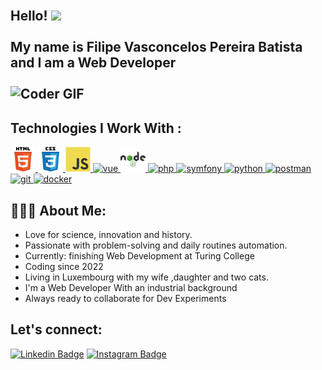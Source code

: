 <h2 align="left">
 <abc>
  <br>Hello! <img src="https://user-images.githubusercontent.com/42378118/110234147-e3259600-7f4e-11eb-95be-0c4047144dea.gif" width="30"><br>
  <br> My name is Filipe Vasconcelos Pereira Batista and I am a Web Developer<br>
  <br>
    <img src="https://media.giphy.com/media/SWoSkN6DxTszqIKEqv/giphy.gif" alt="Coder GIF" width="500">
 </abc>
</h2> 
<h2 align="left"> Technologies I Work With :</h2>
<p align="left">
    <a href="https://www.w3.org/html/" target="_blank"> <img src="https://raw.githubusercontent.com/devicons/devicon/master/icons/html5/html5-original-wordmark.svg" alt="html5" width="40" height="40"/> </a>
    <a href="https://www.w3schools.com/css/" target="_blank"> <img src="https://raw.githubusercontent.com/devicons/devicon/master/icons/css3/css3-original-wordmark.svg" alt="css3" width="40" height="40"/> </a>
    <a href="https://developer.mozilla.org/en-US/docs/Web/JavaScript" target="_blank"> <img src="https://raw.githubusercontent.com/devicons/devicon/master/icons/javascript/javascript-original.svg" alt="javascript" width="40" height="40"/> </a>
    <a href="https://vuejs.org/" target="_blank"> <img src="https://www.vectorlogo.zone/logos/vuejs/vuejs-icon.svg" alt="vue" width="40" height="40"/> </a>
    <a href="https://nodejs.org" target="_blank"> <img src="https://raw.githubusercontent.com/devicons/devicon/master/icons/nodejs/nodejs-original-wordmark.svg" alt="nodejs" width="40" height="40"/> </a>
    <a href="https://www.php.net/" target="_blank"> <img src="https://www.vectorlogo.zone/logos/php/php-ar21.svg" alt="php" width="40" height="40"/> </a>
    <a href="https://symfony.com/" target="_blank"> <img src="https://www.vectorlogo.zone/logos/symfony/symfony-icon.svg" alt="symfony" width="40" height="40"/> </a>
    <a href="https://www.python.org/" target="_blank"> <img src="https://www.vectorlogo.zone/logos/python/python-icon.svg" alt="python" width="40" height="40"/> </a>
    <a href="https://www.postman.com/" target="_blank"> <img src="https://www.vectorlogo.zone/logos/getpostman/getpostman-icon.svg" alt="postman" width="40" height="40"/> </a>
    <a href="https://git-scm.com/" target="_blank"> <img src="https://www.vectorlogo.zone/logos/git-scm/git-scm-icon.svg" alt="git" width="40" height="40"/> </a>
    <a href="https://www.docker.com/" target="_blank"> <img src="https://www.vectorlogo.zone/logos/docker/docker-icon.svg" alt="docker" width="40" height="40"/> </a>
</p>

<h2 align="left">👨🏻‍💻 About Me:</h2>

- Love for science, innovation and history.
- Passionate with problem-solving and daily routines automation.
- Currently: finishing Web Development at Turing College
- Coding since 2022
- Living in Luxembourg with my  wife ,daughter and two cats.
-  I'm a Web Developer With an industrial background
-  Always ready to collaborate for Dev Experiments


<h2 align="left"> Let's connect:</h2>

[![Linkedin Badge](https://img.shields.io/badge/-FilipeVasconcelosBatista-blue?style=flat-square&logo=Linkedin&logoColor=white&link=https://www.linkedin.com/in/filipevasconcelosbatista/)](https://www.linkedin.com/in/filipevasconcelosbatista)  [![Instagram Badge](https://img.shields.io/badge/-@FilipeBatista696-D7008A?style=flat-square&labelColor=D7008A&logo=Instagram&logoColor=white&link=https://www.instagram.com/filipebatista696/)](https://www.instagram.com/filipebatista696)
